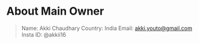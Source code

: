 # About Main Owner

> Name: Akki Chaudhary
> Country: India
> Email: akki.youto@gmail.com
> Insta ID: @akkii16
